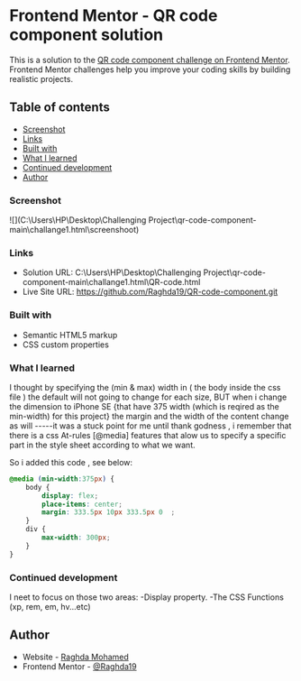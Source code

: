 # Frontend Mentor - QR code component solution

This is a solution to the [QR code component challenge on Frontend Mentor](https://www.frontendmentor.io/challenges/qr-code-component-iux_sIO_H). Frontend Mentor challenges help you improve your coding skills by building realistic projects. 

## Table of contents

  - [Screenshot](#screenshot)
  - [Links](#links)
  - [Built with](#built-with)
  - [What I learned](#what-i-learned)
  - [Continued development](#continued-development)
  - [Author](#author)



### Screenshot

![](C:\Users\HP\Desktop\Challenging Project\qr-code-component-main\challange1.html\screenshoot)




### Links

- Solution URL: C:\Users\HP\Desktop\Challenging Project\qr-code-component-main\challange1.html\QR-code.html
- Live Site URL: https://github.com/Raghda19/QR-code-component.git



### Built with

- Semantic HTML5 markup
- CSS custom properties

### What I learned

I thought by specifying the (min & max) width in ( the body inside the css file ) the default will not going to change for each size, BUT when i change the dimension to iPhone SE {that have 375 width (which is reqired as the min-width) for this project} the margin and the width of the content change as will -----it was a stuck point for me until thank godness , i remember that there is a css At-rules [@media] features that alow us to specify a specific part in the style sheet according to what we want.

So i added this code , see below:


```css
@media (min-width:375px) {
    body {
        display: flex;
        place-items: center;
        margin: 333.5px 10px 333.5px 0  ;
    }
    div {
        max-width: 300px;
    }
}
```



### Continued development
I neet to focus on those two areas:
-Display property.
-The CSS Functions (xp, rem, em, hv...etc)




## Author

- Website - [Raghda Mohamed](https://raghda19.github.io/QR-code-component/)
- Frontend Mentor - [@Raghda19](https://www.frontendmentor.io/profile/Raghda19)





